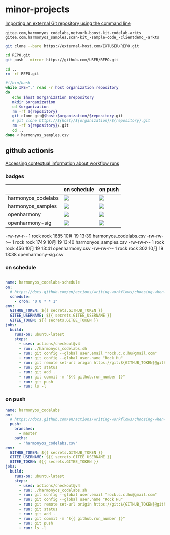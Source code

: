 # minor-projects

[Importing an external Git repository using the command line](https://docs.github.com/en/migrations/importing-source-code/using-the-command-line-to-import-source-code/importing-an-external-git-repository-using-the-command-line) 

```
gitee.com,harmonyos_codelabs,network-boost-kit-codelab-arkts
gitee.com,harmonyos_samples,scan-kit_-sample-code_-clientdemo_-arkts
```

```bash
git clone --bare https://external-host.com/EXTUSER/REPO.git
```

```bash
cd REPO.git
git push --mirror https://github.com/USER/REPO.git
```

```bash
cd ..
rm -rf REPO.git
```

```bash
#!/bin/bash
while IFS="," read -r host organization repository
do
   echo $host $organization $repository
   mkdir $organization
   cd $organization
   rm -rf ${repository}
   git clone git@$host:$organization/$repository.git
   # git clone https://${host}/${organization}/${repository}.git
   rm -rf ${repository}/.git 
   cd ..
done < harmonyos_samples.csv
```


## github actionis    

[Accessing contextual information about workflow runs](https://docs.github.com/en/actions/writing-workflows/choosing-what-your-workflow-does/accessing-contextual-information-about-workflow-runs)


### badges    
|                    | on schedule                                                                                        | on push                                                                                                     |
| ------------------ | -------------------------------------------------------------------------------------------------- | ----------------------------------------------------------------------------------------------------------- |
| harmonyos_codelabs | ![](https://github.com/rock-hu/minor-projects/actions/workflows/harmonyos_codelabs.yaml/badge.svg) | ![](https://github.com/rock-hu/minor-projects/actions/workflows/harmonyos_codelabs-schedule.yaml/badge.svg) |
| harmonyos_samples  | ![](https://github.com/rock-hu/minor-projects/actions/workflows/harmonyos_samples.yaml/badge.svg)  | ![](https://github.com/rock-hu/minor-projects/actions/workflows/harmonyos_samples-schedule.yaml/badge.svg)  |
| openharmony        | ![](https://github.com/rock-hu/minor-projects/actions/workflows/openharmony.yaml/badge.svg)        | ![](https://github.com/rock-hu/minor-projects/actions/workflows/openharmony.yaml/badge.svg)                 |
| openharmony-sig    | ![](https://github.com/rock-hu/minor-projects/actions/workflows/openharmony-sig.yaml/badge.svg)    | ![](https://github.com/rock-hu/minor-projects/actions/workflows/openharmony-sig-schedule.yaml/badge.svg)    |


-rw-rw-r-- 1 rock rock 1685 10月 19 13:39 harmonyos_codelabs.csv
-rw-rw-r-- 1 rock rock 1749 10月 19 13:40 harmonyos_samples.csv
-rw-rw-r-- 1 rock rock  456 10月 19 13:41 openharmony.csv
-rw-rw-r-- 1 rock rock  302 10月 19 13:38 openharmony-sig.csv



### on schedule    
```yml

name: harmonyos_codelabs-schedule
on:
  # https://docs.github.com/en/actions/writing-workflows/choosing-when-your-workflow-runs/events-that-trigger-workflows
  schedule:
    - cron: "0 0 * * 1"
env:
  GITHUB_TOKEN: ${{ secrets.GITHUB_TOKEN }}
  GITEE_USERNAME: ${{ secrets.GITEE_USERNAME }}
  GITEE_TOKEN: ${{ secrets.GITEE_TOKEN }}
jobs:
  build:
    runs-on: ubuntu-latest
    steps:
      - uses: actions/checkout@v4
      - run: ./harmonyos_codelabs.sh
      - run: git config --global user.email "rock.c.c.hu@gmail.com"
      - run: git config --global user.name "Rock Hu"
      - run: git remote set-url origin https://git:${GITHUB_TOKEN}@github.com/${GITHUB_REPOSITORY}.git
      - run: git status
      - run: git add .
      - run: git commit -m "${{ github.run_number }}"
      - run: git push
      - run: ls -l

```

### on push
```yml
name: harmonyos_codelabs
on:
  # https://docs.github.com/en/actions/writing-workflows/choosing-when-your-workflow-runs/events-that-trigger-workflows
  push:
    branches:
      - master
    paths:
      - "harmonyos_codelabs.csv"
env:
  GITHUB_TOKEN: ${{ secrets.GITHUB_TOKEN }}
  GITEE_USERNAME: ${{ secrets.GITEE_USERNAME }}
  GITEE_TOKEN: ${{ secrets.GITEE_TOKEN }}
jobs:
  build:
    runs-on: ubuntu-latest
    steps:
      - uses: actions/checkout@v4
      - run: ./harmonyos_codelabs.sh
      - run: git config --global user.email "rock.c.c.hu@gmail.com"
      - run: git config --global user.name "Rock Hu"
      - run: git remote set-url origin https://git:${GITHUB_TOKEN}@github.com/${GITHUB_REPOSITORY}.git
      - run: git status
      - run: git add .
      - run: git commit -m "${{ github.run_number }}"
      - run: git push
      - run: ls -l

```


